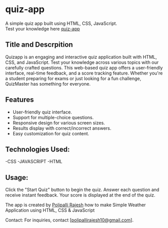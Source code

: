 # quiz-app
A simple quiz app built using HTML, CSS, JavaScript. <br/> 
Test your knowledge here [quiz-app](https://quizmodule-week-3-3p34g8x1a4kjuelw6w.web.codequotient.com)

## Title and Descrpition 
Quizapp is an engaging and interactive quiz application built with HTML, CSS, and JavaScript. Test your knowledge across various topics with our carefully crafted questions. This web-based quiz app offers a user-friendly interface, real-time feedback, and a score tracking feature. Whether you're a student preparing for exams or just looking for a fun challenge, QuizMaster has something for everyone.
## Features

- User-friendly quiz interface.
- Support for multiple-choice questions.
- Responsive design for various screen sizes.
- Results display with correct/incorrect answers.
- Easy customization for quiz content.

## Technologies Used:
-CSS
-JAVASCRIPT
-HTML


## Usage:
Click the "Start Quiz" button to begin the quiz.
Answer each question and receive instant feedback.
Your score is displayed at the end of the quiz.

The app is created by [Polipalli Rajesh](linkedin.com/in/polipalli-rajesh-4b1862294)  how to make Simple Weather Application using HTML, CSS &amp; JavaScript


Contact:
For inquiries, contact [polipallirajesh10@gmail.com].